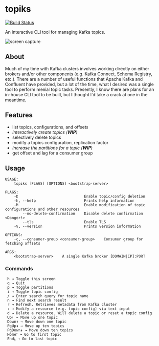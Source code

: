 # topiks

[![Build Status](https://travis-ci.org/kdrakon/topiks.svg?branch=master)](https://travis-ci.org/kdrakon/topiks)

An interactive CLI tool for managing Kafka topics.

![screen capture](cursive.gif)

## About
Much of my time with Kafka clusters involves working directly on either brokers and/or other components (e.g. Kafka Connect, Schema Registry, etc.). There are a number of useful functions that Apache Kafka and Confluent have provided, but a lot of the time, what I desired was a single tool to perform menial topic tasks. Presently, I know there are plans for an in-house CLI tool to be built, but I thought I'd take a crack at one in the meantime.

## Features
- list topics, configurations, and offsets
- _interactively create topics (**WIP**)_
- selectively delete topics
- modify a topics configuration, replication factor
- _increase the partitions for a topic (**WIP**)_
- get offset and lag for a consumer group 

## Usage
```
USAGE:
    topiks [FLAGS] [OPTIONS] <bootstrap-server>

FLAGS:
    -D                              Enable topic/config deletion
    -h, --help                      Prints help information
    -M                              Enable modification of topic configurations and other resources
        --no-delete-confirmation    Disable delete confirmation <Danger!>
        --tls                       Enable TLS
    -V, --version                   Prints version information

OPTIONS:
    -c, --consumer-group <consumer-group>    Consumer group for fetching offsets

ARGS:
    <bootstrap-server>    A single Kafka broker [DOMAIN|IP]:PORT
```

### Commands
```
 h → Toggle this screen
 q → Quit
 p → Toggle partitions
 i → Toggle topic config
 / → Enter search query for topic name
 n → Find next search result
 r → Refresh. Retrieves metadata from Kafka cluster
 : → Modify a resource (e.g. topic config) via text input
 d → Delete a resource. Will delete a topic or reset a topic config
 Up⬆ → Move up one topic
 Down⬇ → Move down one topic
 PgUp⇞ → Move up ten topics
 PgDown⇟ → Move down ten topics
 Home⤒ → Go to first topic
 End⤓ → Go to last topic
```

